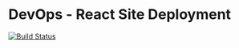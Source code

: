 # DevOps - React Site Deployment
[![Build Status](https://app.travis-ci.com/cyberant28/comp3104.svg?token=pK2FxwxQAS9x6xLDRzxs&branch=master)](https://app.travis-ci.com/cyberant28/comp3104)